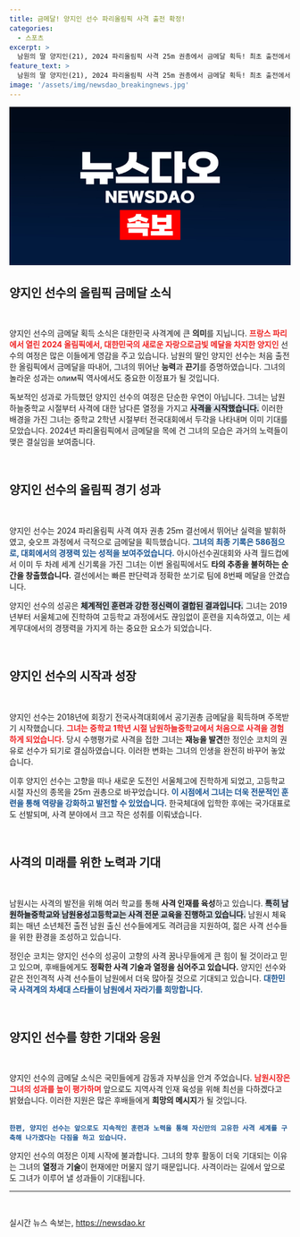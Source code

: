 ```yaml
---
title: 금메달! 양지인 선수 파리올림픽 사격 출전 확정!
categories:
  - 스포츠
excerpt: >
  남원의 딸 양지인(21), 2024 파리올림픽 사격 25m 권총에서 금메달 획득! 최초 출전에서 이룬 대기록에 국민들 모두가 감동. 사격의 불꽃을 더욱 뜨겁게!
feature_text: >
  남원의 딸 양지인(21), 2024 파리올림픽 사격 25m 권총에서 금메달 획득! 최초 출전에서 이룬 대기록에 국민들 모두가 감동. 사격의 불꽃을 더욱 뜨겁게!
image: '/assets/img/newsdao_breakingnews.jpg'
---
```


<p><img src="/assets/img/newsdao_breakingnews.jpg" alt="ontimetimes 속보" /></p>

<h2 data-ke-size="size26">양지인 선수의 올림픽 금메달 소식</h2>

<p data-ke-size="size16">&nbsp;</p>

<p>양지인 선수의 금메달 획득 소식은 대한민국 사격계에 큰 <b>의미</b>를 지닙니다. <b><span style="color: #ee2323;">프랑스 파리에서 열린 2024 올림픽에서, 대한민국의 새로운 자랑으로금빛 메달을 차지한 양지인</span></b> 선수의 여정은 많은 이들에게 영감을 주고 있습니다. 남원의 딸인 양지인 선수는 처음 출전한 올림픽에서 금메달을 따내어, 그녀의 뛰어난 <b>능력</b>과 <b>끈기</b>를 증명하였습니다. 그녀의 놀라운 성과는 олим픽 역사에서도 중요한 이정표가 될 것입니다.</p>

<p>독보적인 성과로 가득했던 양지인 선수의 여정은 단순한 우연이 아닙니다. 그녀는 남원하늘중학교 시절부터 사격에 대한 남다른 열정을 가지고 <b><span style="background-color: #21538527;">사격을 시작했습니다.</span></b> 이러한 배경을 가진 그녀는 중학교 2학년 시절부터 전국대회에서 두각을 나타내며 이미 기대를 모았습니다. 2024년 파리올림픽에서 금메달을 목에 건 그녀의 모습은 과거의 노력들이 맺은 결실임을 보여줍니다.</p>

<p data-ke-size="size16">&nbsp;</p>

<h2 data-ke-size="size26">양지인 선수의 올림픽 경기 성과</h2>

<p data-ke-size="size16">&nbsp;</p>

<p>양지인 선수는 2024 파리올림픽 사격 여자 권총 25ｍ 결선에서 뛰어난 실력을 발휘하였고, 슛오프 과정에서 극적으로 금메달을 획득했습니다. <b><span style="color: #1a5490;">그녀의 최종 기록은 586점으로, 대회에서의 경쟁력 있는 성적을 보여주었습니다.</span></b> 아시아선수권대회와 사격 월드컵에서 이미 두 차례 세계 신기록을 가진 그녀는 이번 올림픽에서도 <b>타의 추종을 불허하는 순간을 창출했습니다.</b> 결선에서는 빠른 판단력과 정확한 쏘기로 팀에 8번째 메달을 안겼습니다.</p>

<p>양지인 선수의 성공은 <b><span style="background-color: #21538527;">체계적인 훈련과 강한 정신력이 결합된 결과입니다.</span></b> 그녀는 2019년부터 서울체고에 진학하여 고등학교 과정에서도 끊임없이 훈련을 지속하였고, 이는 세계무대에서의 경쟁력을 가지게 하는 중요한 요소가 되었습니다.</p>

<p data-ke-size="size16">&nbsp;</p>

<h2 data-ke-size="size26">양지인 선수의 시작과 성장</h2>

<p data-ke-size="size16">&nbsp;</p>

<p>양지인 선수는 2018년에 회장기 전국사격대회에서 공기권총 금메달을 획득하며 주목받기 시작했습니다. <b><span style="color: #ee2323;">그녀는 중학교 1학년 시절 남원하늘중학교에서 처음으로 사격을 경험하게 되었습니다.</span></b> 당시 수행평가로 사격을 접한 그녀는 <b>재능을 발견</b>한 정인순 코치의 권유로 선수가 되기로 결심하였습니다. 이러한 변화는 그녀의 인생을 완전히 바꾸어 놓았습니다.</p>

<p>이후 양지인 선수는 고향을 떠나 새로운 도전인 서울체고에 진학하게 되었고, 고등학교 시절 자신의 종목을 25ｍ 권총으로 바꾸었습니다. <b><span style="color: #1a5490;">이 시점에서 그녀는 더욱 전문적인 훈련을 통해 역량을 강화하고 발전할 수 있었습니다.</span></b> 한국체대에 입학한 후에는 국가대표로도 선발되며, 사격 분야에서 크고 작은 성취를 이뤄냈습니다.</p>

<p data-ke-size="size16">&nbsp;</p>

<h2 data-ke-size="size26">사격의 미래를 위한 노력과 기대</h2>

<p data-ke-size="size16">&nbsp;</p>

<p>남원시는 사격의 발전을 위해 여러 학교를 통해 <b>사격 인재를 육성</b>하고 있습니다. <b><span style="background-color: #21538527;">특히 남원하늘중학교와 남원용성고등학교는 사격 전문 교육을 진행하고 있습니다.</span></b> 남원시 체육회는 매년 소년체전 출전 남원 출신 선수들에게도 격려금을 지원하여, 젊은 사격 선수들을 위한 환경을 조성하고 있습니다.</p>

<p>정인순 코치는 양지인 선수의 성공이 고향의 사격 꿈나무들에게 큰 힘이 될 것이라고 믿고 있으며, 후배들에게도 <b>정확한 사격 기술과 열정을 심어주고 있습니다.</b> 양지인 선수와 같은 전인격적 사격 선수들이 남원에서 더욱 많아질 것으로 기대되고 있습니다. <b><span style="color: #1a5490;">대한민국 사격계의 차세대 스타들이 남원에서 자라기를 희망합니다.</span></b></p>

<p data-ke-size="size16">&nbsp;</p>

<h2 data-ke-size="size26">양지인 선수를 향한 기대와 응원</h2>

<p data-ke-size="size16">&nbsp;</p>

<p>양지인 선수의 금메달 소식은 국민들에게 감동과 자부심을 안겨 주었습니다. <b><span style="color: #ee2323;">남원시장은 그녀의 성과를 높이 평가하며</span></b> 앞으로도 지역사격 인재 육성을 위해 최선을 다하겠다고 밝혔습니다. 이러한 지원은 많은 후배들에게 <b>희망의 메시지</b>가 될 것입니다.</p>

<p><code>
<b><span style="color: #1a5490;">한편, 양지인 선수는 앞으로도 지속적인 훈련과 노력을 통해 자신만의 고유한 사격 세계를 구축해 나가겠다는 다짐을 하고 있습니다.</span></b>
</code></p>

<p>양지인 선수의 여정은 이제 시작에 불과합니다. 그녀의 향후 활동이 더욱 기대되는 이유는 그녀의 <b>열정</b>과 <b>기술</b>이 현재에만 머물지 않기 때문입니다. 사격이라는 길에서 앞으로도 그녀가 이루어 낼 성과들이 기대됩니다. <br>
<hr></p>

<p data-ke-size="size16">&nbsp;</p>
실시간 뉴스 속보는, <a href="https://newsdao.kr" rel="dofollow">https://newsdao.kr</a>


